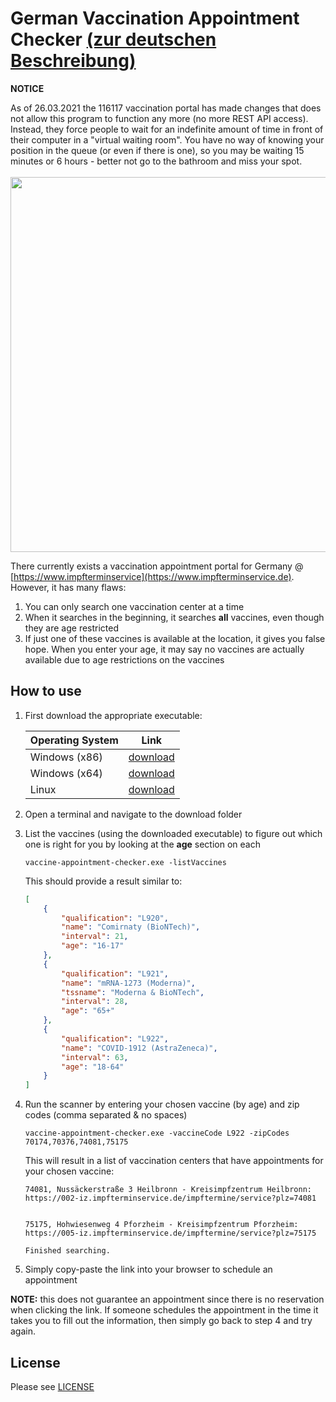 # German Vaccination Appointment Checker [(zur deutschen Beschreibung)](README_de.md)

**NOTICE**

As of 26.03.2021 the 116117 vaccination portal has made changes that does not allow this program to function any more (no more REST API access).  Instead, they force people to wait for an indefinite amount of time in front of their computer in a "virtual waiting room".  You have no way of knowing your position in the queue (or even if there is one), so you may be waiting 15 minutes or 6 hours - better not go to the bathroom and miss your spot.  
<br />
<image src="https://user-images.githubusercontent.com/25351659/112604261-37b58600-8e16-11eb-981e-c358d2977a2a.png" width="600"/>

There currently exists a vaccination appointment portal for Germany @ [https://www.impfterminservice](https://www.impfterminservice.de).  However, it has many flaws:

1. You can only search one vaccination center at a time
2. When it searches in the beginning, it searches **all** vaccines, even though they are age restricted
3. If just one of these vaccines is available at the location, it gives you false hope.  When you enter your age, it may say no vaccines are actually available due to age restrictions on the vaccines

## How to use

1. First download the appropriate executable:

    | Operating System | Link    |
    | ---------------- |:-------:|
    | Windows (x86)    | [download](https://github.com/jaredweinfurtner/vaccine-appointment-checker/raw/main/bin/x86/vaccine-appointment-checker.exe) |
    | Windows (x64)    | [download](https://github.com/jaredweinfurtner/vaccine-appointment-checker/raw/main/bin/x64/vaccine-appointment-checker.exe) |
    | Linux            | [download](https://github.com/jaredweinfurtner/vaccine-appointment-checker/raw/main/bin/linux/vaccine-appointment-checker) |

2. Open a terminal and navigate to the download folder
3. List the vaccines (using the downloaded executable) to figure out which one is right for you by looking at the **age** section on each
    ```
    vaccine-appointment-checker.exe -listVaccines
    ```
    This should provide a result similar to:
    ```json
    [
        {
            "qualification": "L920",
            "name": "Comirnaty (BioNTech)",
            "interval": 21,
            "age": "16-17"
        },
        {
            "qualification": "L921",
            "name": "mRNA-1273 (Moderna)",
            "tssname": "Moderna & BioNTech",
            "interval": 28,
            "age": "65+"
        },
        {
            "qualification": "L922",
            "name": "COVID-1912 (AstraZeneca)",
            "interval": 63,
            "age": "18-64"
        }
    ]

    ```
4. Run the scanner by entering your chosen vaccine (by age) and zip codes (comma separated & no spaces)

    ```
   vaccine-appointment-checker.exe -vaccineCode L922 -zipCodes 70174,70376,74081,75175
    ```

    This will result in a list of vaccination centers that have appointments for your chosen vaccine:

    ```
   74081, Nussäckerstraße 3 Heilbronn - Kreisimpfzentrum Heilbronn: 
    https://002-iz.impfterminservice.de/impftermine/service?plz=74081
    
    
    75175, Hohwiesenweg 4 Pforzheim - Kreisimpfzentrum Pforzheim:
    https://005-iz.impfterminservice.de/impftermine/service?plz=75175
    
    Finished searching.

    ```

5. Simply copy-paste the link into your browser to schedule an appointment

**NOTE:** this does not guarantee an appointment since there is no reservation when clicking the link.  If someone schedules the appointment in the time it takes you to fill out the information, then simply go back to step 4 and try again.

## License

Please see [LICENSE](./LICENSE)
